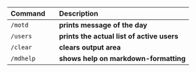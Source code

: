 
| Command           |       | Description                                   |
| :---              | ---   | :---                                          | 
| `/motd`           |       | **prints message of the day**                 |
| `/users`          |       | **prints the actual list of active users**    |
| `/clear`          |       | **clears output area**                        |
| `/mdhelp`         |       | **shows help on markdown-formatting**         |
